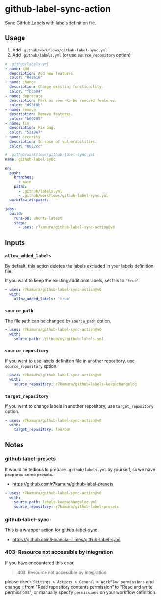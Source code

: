 # github-label-sync-action

Sync GitHub Labels with labels definition file.

## Usage

1. Add `.github/workflows/github-label-sync.yml`
2. Add `.github/labels.yml` (or use `source_repository` option)

```yaml
# .github/labels.yml
- name: add
  description: Add new features.
  color: "0e8a16"
- name: change
  description: Change existing functionality.
  color: "fbca04"
- name: deprecate
  description: Mark as soon-to-be removed features.
  color: "d93f0b"
- name: remove
  description: Remove features.
  color: "b60205"
- name: fix
  description: Fix bug.
  color: "5319e7"
- name: security
  description: In case of vulnerabilities.
  color: "0052cc"
```

```yaml
# .github/workflows/github-label-sync.yml
name: github-label-sync

on:
  push:
    branches:
      - main
    paths:
      - .github/labels.yml
      - .github/workflows/github-label-sync.yml
  workflow_dispatch:

jobs:
  build:
    runs-on: ubuntu-latest
    steps:
      - uses: r7kamura/github-label-sync-action@v0
```

## Inputs

### `allow_added_labels`

By default, this action deletes the labels excluded in your labels definition file.

If you want to keep the existing additional labels, set this to `"true"`.

```yaml
- uses: r7kamura/github-label-sync-action@v0
  with:
    allow_added_labels: "true"
```

### `source_path`

The file path can be changed by `source_path` option.

```yaml
- uses: r7kamura/github-label-sync-action@v0
  with:
    source_path: .github/my-github-labels.yml
```

### `source_repository`

If you want to use labels definition file in another repository, use `source_repository` option.

```yaml
- uses: r7kamura/github-label-sync-action@v0
  with:
    source_repository: r7kamura/github-labels-keepachangelog
```

### `target_repository`

If you want to change labels in another repository, use `target_repository` option.

```yaml
- uses: r7kamura/github-label-sync-action@v0
  with:
    target_repository: foo/bar
```

## Notes

### github-label-presets

It would be tedious to prepare `.github/labels.yml` by yourself, so we have prepared some presets.

- https://github.com/r7kamura/github-label-presets

```yaml
- uses: r7kamura/github-label-sync-action@v0
  with:
    source_path: labels-keepachangelog.yml
    source_repository: r7kamura/github-label-presets
```

### github-label-sync

This is a wrapper action for github-label-sync.

- https://github.com/Financial-Times/github-label-sync

### 403: Resource not accessible by integration

If you have encountered this error,

> 403: Resource not accessible by integration

please check `Settings > Actions > General > Workflow permissions` and change it from "Read repository contents permission" to "Read and write permissions", or manually specify `permissions` on your workflow definition.

